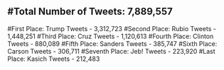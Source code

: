 #Total Number of Tweets: 7,889,557 
---
#First Place: Trump Tweets - 3,312,723
#Second Place: Rubio Tweets - 1,448,251
#Third Place: Cruz Tweets - 1,120,613
#Fourth Place: Clinton Tweets - 880,089
#Fifth Place: Sanders Tweets - 385,747
#Sixth Place: Carson Tweets - 306,711
#Seventh Place: Jeb! Tweets - 223,920
#Last Place: Kasich Tweets - 212,483
